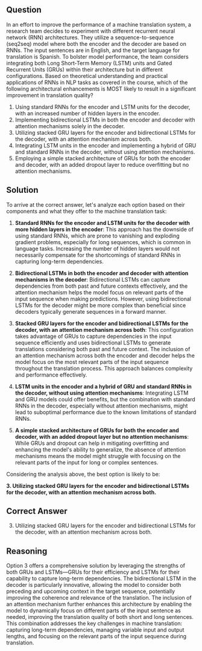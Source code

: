 ## Question

In an effort to improve the performance of a machine translation system, a research team decides to experiment with different recurrent neural network (RNN) architectures. They utilize a sequence-to-sequence (seq2seq) model where both the encoder and the decoder are based on RNNs. The input sentences are in English, and the target language for translation is Spanish. To bolster model performance, the team considers integrating both Long Short-Term Memory (LSTM) units and Gated Recurrent Units (GRUs) within their architecture but in different configurations. Based on theoretical understanding and practical applications of RNNs in NLP tasks as covered in the course, which of the following architectural enhancements is MOST likely to result in a significant improvement in translation quality?

1. Using standard RNNs for the encoder and LSTM units for the decoder, with an increased number of hidden layers in the encoder.
2. Implementing bidirectional LSTMs in both the encoder and decoder with attention mechanisms solely in the decoder.
3. Utilizing stacked GRU layers for the encoder and bidirectional LSTMs for the decoder, with an attention mechanism across both.
4. Integrating LSTM units in the encoder and implementing a hybrid of GRU and standard RNNs in the decoder, without using attention mechanisms.
5. Employing a simple stacked architecture of GRUs for both the encoder and decoder, with an added dropout layer to reduce overfitting but no attention mechanisms.

## Solution

To arrive at the correct answer, let's analyze each option based on their components and what they offer to the machine translation task:

1. **Standard RNNs for the encoder and LSTM units for the decoder with more hidden layers in the encoder**: This approach has the downside of using standard RNNs, which are prone to vanishing and exploding gradient problems, especially for long sequences, which is common in language tasks. Increasing the number of hidden layers would not necessarily compensate for the shortcomings of standard RNNs in capturing long-term dependencies.

2. **Bidirectional LSTMs in both the encoder and decoder with attention mechanisms in the decoder**: Bidirectional LSTMs can capture dependencies from both past and future contexts effectively, and the attention mechanism helps the model focus on relevant parts of the input sequence when making predictions. However, using bidirectional LSTMs for the decoder might be more complex than beneficial since decoders typically generate sequences in a forward manner.

3. **Stacked GRU layers for the encoder and bidirectional LSTMs for the decoder, with an attention mechanism across both**: This configuration takes advantage of GRUs to capture dependencies in the input sequence efficiently and uses bidirectional LSTMs to generate translations considering both past and future context. The inclusion of an attention mechanism across both the encoder and decoder helps the model focus on the most relevant parts of the input sequence throughout the translation process. This approach balances complexity and performance effectively.

4. **LSTM units in the encoder and a hybrid of GRU and standard RNNs in the decoder, without using attention mechanisms**: Integrating LSTM and GRU models could offer benefits, but the combination with standard RNNs in the decoder, especially without attention mechanisms, might lead to suboptimal performance due to the known limitations of standard RNNs.

5. **A simple stacked architecture of GRUs for both the encoder and decoder, with an added dropout layer but no attention mechanisms**: While GRUs and dropout can help in mitigating overfitting and enhancing the model's ability to generalize, the absence of attention mechanisms means the model might struggle with focusing on the relevant parts of the input for long or complex sentences.

Considering the analysis above, the best option is likely to be:

**3. Utilizing stacked GRU layers for the encoder and bidirectional LSTMs for the decoder, with an attention mechanism across both.**

## Correct Answer

3. Utilizing stacked GRU layers for the encoder and bidirectional LSTMs for the decoder, with an attention mechanism across both.

## Reasoning

Option 3 offers a comprehensive solution by leveraging the strengths of both GRUs and LSTMs—GRUs for their efficiency and LSTMs for their capability to capture long-term dependencies. The bidirectional LSTM in the decoder is particularly innovative, allowing the model to consider both preceding and upcoming context in the target sequence, potentially improving the coherence and relevance of the translation. The inclusion of an attention mechanism further enhances this architecture by enabling the model to dynamically focus on different parts of the input sentence as needed, improving the translation quality of both short and long sentences. This combination addresses the key challenges in machine translation: capturing long-term dependencies, managing variable input and output lengths, and focusing on the relevant parts of the input sequence during translation.